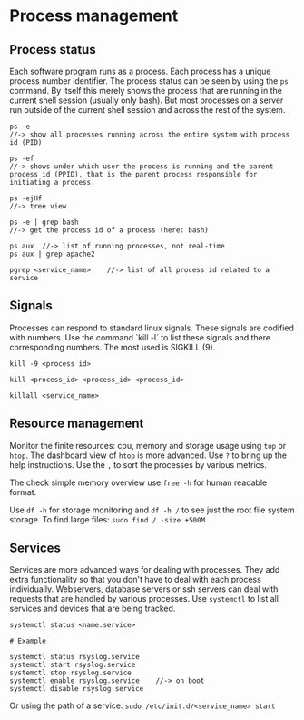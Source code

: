 # Process management

## Process status
Each software program runs as a process. Each process has a unique process number identifier. The process status can be seen by using the `ps` command. By itself this merely shows the process that are running in the current shell session (usually only bash). But most processes on a server run outside of the current shell session and across the rest of the system.
```
ps -e   
//-> show all processes running across the entire system with process id (PID)

ps -ef  
//-> shows under which user the process is running and the parent process id (PPID), that is the parent process responsible for initiating a process.

ps -ejHf
//-> tree view

ps -e | grep bash
//-> get the process id of a process (here: bash)

ps aux  //-> list of running processes, not real-time
ps aux | grep apache2

pgrep <service_name>    //-> list of all process id related to a service
```

## Signals
Processes can respond to standard linux signals. These signals are codified with numbers. Use the command `kill -l´ to list these signals and there corresponding numbers. The most used is SIGKILL (9).
```
kill -9 <process id>

kill <process_id> <process_id> <process_id>

killall <service_name> 
```

## Resource management
Monitor the finite resources: cpu, memory and storage usage using `top` or `htop`. The dashboard view of `htop` is more advanced. Use `?` to bring up the help instructions. Use the `,` to sort the processes by various metrics.

The check simple memory overview use `free -h` for human readable format. 

Use `df -h` for storage monitoring and `df -h /` to see just the root file system storage. To find large files: `sudo find / -size +500M`


## Services
Services are more advanced ways for dealing with processes. They add extra functionality so that you don't have to deal with each process individually. Webservers, database servers or ssh servers can deal with requests that are handled by various processes. Use `systemctl` to list all services and devices that are being tracked.
```
systemctl status <name.service>

# Example

systemctl status rsyslog.service
systemctl start rsyslog.service
systemctl stop rsyslog.service
systemctl enable rsyslog.service    //-> on boot
systemctl disable rsyslog.service
```
Or using the path of a service: `sudo /etc/init.d/<service_name> start`